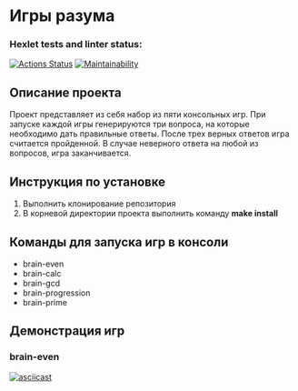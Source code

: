 # Игры разума

### Hexlet tests and linter status:
[![Actions Status](https://github.com/VladMakushenko/frontend-project-lvl1/actions/workflows/hexlet-check.yml/badge.svg)](https://github.com/VladMakushenko/frontend-project-lvl1/actions)
[![Maintainability](https://api.codeclimate.com/v1/badges/5c8d473afebb6dee6a8f/maintainability)](https://codeclimate.com/github/VladMakushenko/frontend-project-lvl1/maintainability)

## Описание проекта
Проект представляет из себя набор из пяти консольных игр. При запуске каждой игры генерируются три вопроса, на которые необходимо дать правильные ответы. После трех верных ответов игра считается пройденной. В случае неверного ответа на любой из вопросов, игра заканчивается.

## Инструкция по установке
1. Выполнить клонирование репозитория
2. В корневой директории проекта выполнить команду **make install**

## Команды для запуска игр в консоли
* brain-even
* brain-calc
* brain-gcd
* brain-progression
* brain-prime

## Демонстрация игр
### brain-even
[![asciicast](https://asciinema.org/a/WATeaBQBOAe2eXcaqJKsGj8F9.svg)](https://asciinema.org/a/WATeaBQBOAe2eXcaqJKsGj8F9)
